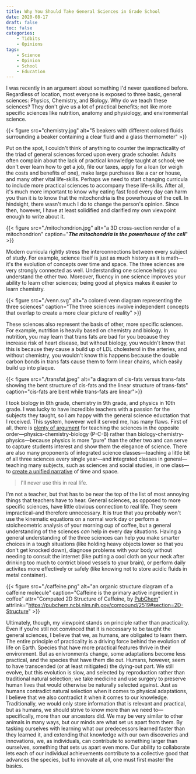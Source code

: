 ```yaml
---
title: Why You Should Take General Sciences in Grade School
date: 2020-08-17
draft: false
toc: false
categories:
    - Tidbits
    - Opinions
tags:
    - Science
    - Opinion
    - School
    - Education
---
```


I was recently in an argument about something I'd never questioned before. Regardless of location, most everyone is exposed to three basic, general sciences: Physics, Chemistry, and Biology. Why do we teach these sciences? They don't give us a lot of practical benefits; not like more specific sciences like nutrition, anatomy and physiology, and environmental science.

{{< figure src="chemistry.jpg" alt="5 beakers with different colored fluids surrounding a beaker containing a clear fluid and a glass thermometer" >}}

Put on the spot, I couldn't think of anything to counter the impracticality of the triad of general sciences forced upon every grade schooler. Adults often complain about the lack of practical knowledge taught at school; we don't ever learn how to get a job, file our taxes, apply for a loan (or weigh the costs and benefits of one), make large purchases like a car or house, and many other vital life-skills. Perhaps we need to start changing curricula to include more practical sciences to accompany these life-skills. After all, it's much more important to know why eating fast food every day can harm you than it is to know that the mitochondria is the powerhouse of the cell. In hindsight, there wasn't much I do to change the person's opinion. Since then, however, I have at least solidified and clarified my own viewpoint enough to write about it.

{{< figure src="./mitochondrion.jpg" alt="a 3D cross-section render of a mitochondrion" caption="***The mitochondria is the powerhouse of the cell***" >}}

Modern curricula rightly stress the interconnections between every subject of study. For example, science itself is just as much history as it is math—it's the evolution of concepts over time and space. The three sciences are very strongly connected as well. Understanding one science helps you understand the other two. Moreover, fluency in one science improves your ability to learn other sciences; being good at physics makes it easier to learn chemistry.

{{< figure src="./venn.svg" alt="a colored venn diagram representing the three sciences" caption="The three sciences involve independent concepts that overlap to create a more clear picture of reality" >}}

These sciences also represent the basis of other, more specific sciences. For example, nutrition is heavily based on chemistry and biology. In nutrition, you may learn that trans fats are bad for you because they increase risk of heart disease, but without biology, you wouldn't know that this is because they cause a build up of LDL cholesterol in the arteries, and without chemistry, you wouldn't know this happens because the double carbon bonds in trans fats cause them to form linear chains, which easily build up into plaque.

{{< figure src="./transfat.jpeg" alt="a diagram of cis-fats versus trans-fats showing the bent structure of cis-fats and the linear structure of trans-fats" caption="cis-fats are bent while trans-fats are linear">}}

I took biology in 8th grade, chemistry in 9th grade, and physics in 10th grade. I was lucky to have incredible teachers with a passion for the subjects they taught, so I am happy with the general science eductation that I received. This system, however well it served me, has many flaws. First of all, there is [plenty of argument](https://blog.chron.com/sciguy/2008/10/should-we-teach-physics-not-biology-first/) for teaching the sciences in the opposite order—physics-chemistry-biology (P-C-B) rather than biology-chemistry-physics—because physics is more "pure" than the other two and can serve to capture students interest and show them the elegance of science. There are also many proponents of integrated science classes—teaching a little bit of all three sciences every single year—and integrated classes in general—teaching many subjects, such as sciences and social studies, in one class—to [create a unified narrative](https://www.nytimes.com/2014/09/07/magazine/so-bill-gates-has-this-idea-for-a-history-class.html?_r=0) of time and space.

> I'll never use this in real life.

I'm not a teacher, but that has to be near the top of the list of most annoying things that teachers have to hear. General sciences, as opposed to more specific sciences, have little obvious connection to real life. They seem impractical–and therefore unnecessary. It is true that you probably won't use the kinematic equations on a normal work day or perform a stoicheometric analysis of your morning cup of coffee, but a general understanding of the sciences *can* help in every day situations. Having a general understanding of the three sciences can help you make smarter choices in a tough situations (like holding heavy objects lower so that you don't get knocked down), diagnose problems with your body without needing to consult the internet (like putting a cool cloth on your neck after drinking too much to contrict blood vessels to your brain), or perform daily activites more effectively or safely (like knowing not to store acidic fluids in metal container).

{{< figure src="./caffeine.png" alt="an organic structure diagram of a caffeine molecule" caption="Caffeine is the primary active ingredient in coffee" attr="Computed 2D Structure of Caffeine, by [PubChem](https://pubchem.ncbi.nlm.nih.gov/)" attrlink="https://pubchem.ncbi.nlm.nih.gov/compound/2519#section=2D-Structure" >}}

Ultimately, though, my viewpoint stands on principle rather than practicality. Even if you're still not convinced that it is necessary to be taught the general sciences, I believe that we, as humans, are obligated to learn them. The entire principle of practicality is a driving force behind the evolution of life on Earth. Species that have more practical features thrive in their environment. But as enivronments change, some adaptations become less practical, and the species that have them die out. Humans, however, seem to have transcended (or at least mitigated) the dying-out part. We still evolve, but this evolution is slow, and selected by reproduction rather than traditional natural selection; we take medicine and use surgery to preserve human lives that would otherwise be naturally selected against. Just as humans contradict natural selection when it comes to physical adaptations, I believe that we also contradict it when it comes to our knowledge. Traditionally, we would only store information that is relevant and practical, but as humans, we should strive to know more than we need to—specifically, more than our ancestors did. We may be very similar to other animals in many ways, but our minds are what set us apart from them. By tasking ourselves with learning what our predecessors learned faster than they learned it, and extending that knowledge with our own discoveries and innovations, we, as individuals, can contribute to something larger than ourselves, something that sets us apart even more. Our ability to collaborate lets each of our individual achievements contribute to a collective good that advances the species, but to innovate at all, one must first master the basics.